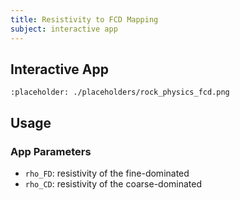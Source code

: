 ```yaml
---
title: Resistivity to FCD Mapping
subject: interactive app
---
```


## Interactive App

```{figure} #app-rock-physics-to-fcd
:placeholder: ./placeholders/rock_physics_fcd.png
```

## Usage

### App Parameters

- `rho_FD`: resistivity of the fine-dominated
- `rho_CD`: resistivity of the coarse-dominated
